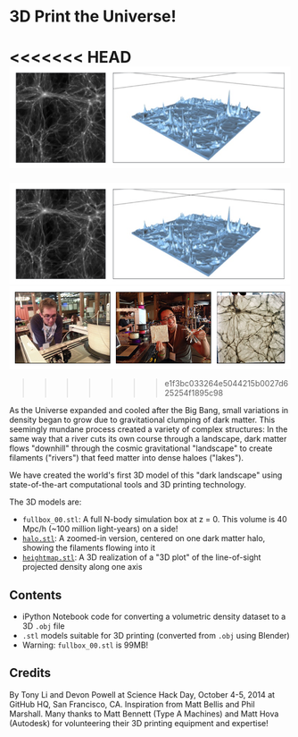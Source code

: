 # 3D Print the Universe!

<<<<<<< HEAD
![Left: 2D representation of the dark matter density in a cosmological simulation, Right: 3D model of the same data, ready to print!](images/heightmap-input2stl.jpg)
=======
![Left: 2D representation of the dark matter density in a cosmological simulation, Right: 3D model of the same data, ready to print!](./images/heightmap-input2stl.jpg)
![Left: 3D printing in progress, Middle: Finished density relief map and dark matter filaments, Right: Translucent 2D relief map, backlit against a window.](./images/print2model2backlit.jpg)
>>>>>>> e1f3bc033264e5044215b0027d625254f1895c98

As the Universe expanded and cooled after the Big Bang, small variations in density began to grow due to gravitational clumping of dark matter. This seemingly mundane process created a variety of complex structures: In the same way that a river cuts its own course through a landscape, dark matter flows "downhill" through the cosmic gravitational "landscape" to create filaments ("rivers") that feed matter into dense haloes ("lakes"). 

We have created the world's first 3D model of this "dark landscape" using state-of-the-art
computational tools and 3D printing technology.

The 3D models are:
- `fullbox_00.stl`: A full N-body simulation box at z = 0. This volume is 40 Mpc/h (~100 million
  light-years) on a side!
- [`halo.stl`](halo.stl): A zoomed-in version, centered on one dark matter halo, showing the filaments flowing into it
- [`heightmap.stl`](heightmap.stl): A 3D realization of a "3D plot" of the line-of-sight projected density along one axis

## Contents

- iPython Notebook code for converting a volumetric density dataset to a 3D `.obj` file
- `.stl` models suitable for 3D printing (converted from `.obj` using Blender) 
- Warning: `fullbox_00.stl` is 99MB!


## Credits

By Tony Li and Devon Powell at Science Hack Day, October 4-5, 2014 at 
GitHub HQ, San Francisco, CA. Inspiration from Matt Bellis and Phil 
Marshall. Many thanks to Matt Bennett (Type A Machines) and Matt Hova 
(Autodesk) for volunteering their 3D printing equipment and expertise!


